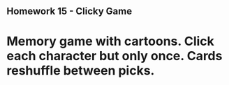## Homework 15 - Clicky Game

# Memory game with cartoons. Click each character but only once. Cards reshuffle between picks.